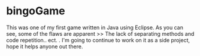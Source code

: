 # bingoGame
This was one of my first game written in Java using Eclipse. As you can see, some of the flaws are apparent >>
The lack of separating methods and code repetition.. ect. . 
I'm going to continue to work on it as a side project, hope it helps anyone out there.
